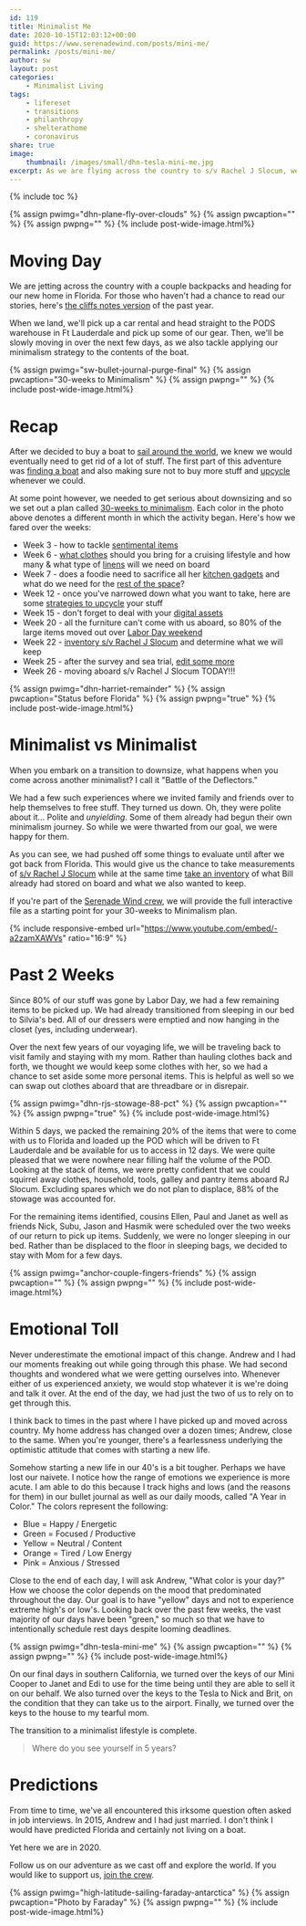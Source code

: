 ```yaml
---
id: 119
title: Minimalist Me
date: 2020-10-15T12:03:12+00:00
guid: https://www.serenadewind.com/posts/mini-me/
permalink: /posts/mini-me/
author: sw
layout: post
categories:
    - Minimalist Living
tags:
    - lifereset
    - transitions
    - philanthropy
    - shelterathome
    - coronavirus
share: true
image:
    thumbnail: /images/small/dhn-tesla-mini-me.jpg 
excerpt: As we are flying across the country to s/v Rachel J Slocum, we wanted to share the final installment on how we became minimalists in less than 30 weeks. 
---
```

{% include toc %}

{% assign pwimg="dhn-plane-fly-over-clouds" %}
{% assign pwcaption="" %}
{% assign pwpng="" %}
{% include post-wide-image.html%}

# Moving Day

We are jetting across the country with a couple backpacks and heading for our new home in Florida. For those who haven't had a chance to read our stories, here's [the cliffs notes version](/posts/whats-next/) of the past year. 

When we land, we'll pick up a car rental and head straight to the PODS warehouse in Ft Lauderdale and pick up some of our gear. Then, we'll be slowly moving in over the next few days, as we also tackle applying our minimalism strategy to the contents of the boat. 

{% assign pwimg="sw-bullet-journal-purge-final" %}
{% assign pwcaption="30-weeks to Minimalism" %}
{% assign pwpng="" %}
{% include post-wide-image.html%}

# Recap

After we decided to buy a boat to [sail around the world](/posts/sailing-around-the-world/), we knew we would eventually need to get rid of a lot of stuff. The first part of this adventure was [finding a boat](/posts/boat-purchase/) and also making sure not to buy more stuff and [upcycle](/posts/upcycle-r-us/) whenever we could. 

At some point however, we needed to get serious about downsizing and so we set out a plan called [30-weeks to minimalism](/posts/30-weeks-to-minimalism/). Each color in the photo above denotes a different month in which the activity began. Here's how we fared over the weeks:

 - Week 3 - how to tackle [sentimental items](/posts/throw-back/)
 - Week 6 - [what clothes](posts/packing-light/) should you bring for a cruising lifestyle and how many & what type of [linens](/posts/boat-head/) will we need on board 
 - Week 7 - does a foodie need to sacrifice all her [kitchen gadgets](/posts/sea-foodie/) and what do we need for the [rest of the space](/posts/sea-foodie/)?
 - Week 12 - once you've narrowed down what you want to take, here are some [strategies to upcycle](/posts/matching-gifts/) your stuff
 - Week 15 - don't forget to deal with your [digital assets](/posts/shutterbug/)
 - Week 20 - all the furniture can't come with us aboard, so 80% of the large items moved out over [Labor Day weekend](/posts/talk-like-a-pirate/)
 - Week 22 - [inventory s/v Rachel J Slocum](/posts/survey-sea-trial-part-5/) and determine what we will keep
 - Week 25 - after the survey and sea trial, [edit some more](/posts/harriet-rachel/) 
 - Week 26 - moving aboard s/v Rachel J Slocum TODAY!!!

{% assign pwimg="dhn-harriet-remainder" %}
{% assign pwcaption="Status before Florida" %}
{% assign pwpng="true" %}
{% include post-wide-image.html%}

# Minimalist vs Minimalist

When you embark on a transition to downsize, what happens when you come across another minimalist? I call it "Battle of the Deflectors."

We had a few such experiences where we invited family and friends over to help themselves to free stuff. They turned us down. Oh, they were polite about it... Polite and *unyielding*. Some of them already had begun their own minimalism journey. So while we were thwarted from our goal, we were happy for them. 

As you can see, we had pushed off some things to evaluate until after we got back from Florida. This would give us the chance to take measurements of [s/v Rachel J Slocum](/about-rachel-j-slocum/) while at the same time [take an inventory](/posts/survey-sea-trial-part-5/) of what Bill already had stored on board and what we also wanted to keep. 

If you're part of the [Serenade Wind crew](/posts/join-the-crew/), we will provide the full interactive file as a starting point for your 30-weeks to Minimalism plan.

{% include responsive-embed url="https://www.youtube.com/embed/-a2zamXAWVs" ratio="16:9" %}

# Past 2 Weeks 

Since 80% of our stuff was gone by Labor Day, we had a few remaining items to be picked up. We had already transitioned from sleeping in our bed to Silvia's bed. All of our dressers were emptied and now hanging in the closet (yes, including underwear). 

Over the next few years of our voyaging life, we will be traveling back to visit family and staying with my mom. Rather than hauling clothes back and forth, we thought we would keep some clothes with her, so we had a chance to set aside some more personal items. This is helpful as well so we can swap out clothes aboard that are threadbare or in disrepair. 

{% assign pwimg="dhn-rjs-stowage-88-pct" %}
{% assign pwcaption="" %}
{% assign pwpng="true" %}
{% include post-wide-image.html%}

Within 5 days, we packed the remaining 20% of the items that were to come with us to Florida and loaded up the POD which will be driven to Ft Lauderdale and be available for us to access in 12 days. We were quite pleased that we were nowhere near filling half the volume of the POD. Looking at the stack of items, we were pretty confident that we could squirrel away clothes, household, tools, galley and pantry items aboard RJ Slocum. Excluding spares which we do not plan to displace, 88% of the stowage was accounted for.

For the remaining items identified, cousins Ellen, Paul and Janet as well as friends Nick, Subu, Jason and Hasmik were scheduled over the two weeks of our return to pick up items. Suddenly, we were no longer sleeping in our bed. Rather than be displaced to the floor in sleeping bags, we decided to stay with Mom for a few days.

{% assign pwimg="anchor-couple-fingers-friends" %}
{% assign pwcaption="" %}
{% assign pwpng="" %}
{% include post-wide-image.html%}

# Emotional Toll 

Never underestimate the emotional impact of this change. Andrew and I had our moments freaking out while going through this phase. We had second thoughts and wondered what we were getting ourselves into. Whenever either of us experienced anxiety, we would stop whatever it is we're doing and talk it over. At the end of the day, we had just the two of us to rely on to get through this. 

I think back to times in the past where I have picked up and moved across country. My home address has changed over a dozen times; Andrew, close to the same. When you're younger, there's a fearlessness underlying the optimistic attitude that comes with starting a new life.

Somehow starting a new life in our 40's is a bit tougher. Perhaps we have lost our naivete. I notice how the range of emotions we experience is more acute. I am able to do this because I track highs and lows (and the reasons for them) in our bullet journal as well as our daily moods, called "A Year in Color." The colors represent the following:

 - Blue = Happy / Energetic
 - Green = Focused / Productive
 - Yellow = Neutral / Content
 - Orange = Tired / Low Energy 
 - Pink = Anxious / Stressed 

Close to the end of each day, I will ask Andrew, "What color is your day?" How we choose the color depends on the mood that predominated throughout the day. Our goal is to have "yellow" days and not to experience extreme high's or low's. Looking back over the past few weeks, the vast majority of our days have been "green," so much so that we have to intentionally schedule rest days despite looming deadlines.

{% assign pwimg="dhn-tesla-mini-me" %}
{% assign pwcaption="" %}
{% assign pwpng="" %}
{% include post-wide-image.html%}

On our final days in southern California, we turned over the keys of our Mini Cooper to Janet and Edi to use for the time being until they are able to sell it on our behalf. We also turned over the keys to the Tesla to Nick and Brit, on the condition that they can take us to the airport. Finally, we turned over the keys to the house to my tearful mom. 

The transition to a minimalist lifestyle is complete.

>Where do you see yourself in 5 years?

# Predictions 

From time to time, we've all encountered this irksome question often asked in job interviews. In 2015, Andrew and I had just married. I don't think I would have predicted Florida and certainly not living on a boat. 

Yet here we are in 2020. 

Follow us on our adventure as we cast off and explore the world. If you would like to support us, [join the crew](/posts/join-the-crew/).

{% assign pwimg="high-latitude-sailing-faraday-antarctica" %}
{% assign pwcaption="Photo by Faraday" %}
{% assign pwpng="" %}
{% include post-wide-image.html%}
